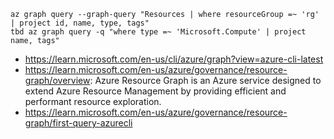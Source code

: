 ```
az graph query --graph-query "Resources | where resourceGroup =~ 'rg' | project id, name, type, tags"
tbd az graph query -q "where type =~ 'Microsoft.Compute' | project name, tags"
```

- https://learn.microsoft.com/en-us/cli/azure/graph?view=azure-cli-latest
- https://learn.microsoft.com/en-us/azure/governance/resource-graph/overview: Azure Resource Graph is an Azure service designed to extend Azure Resource Management by providing efficient and performant resource exploration.
- https://learn.microsoft.com/en-us/azure/governance/resource-graph/first-query-azurecli
